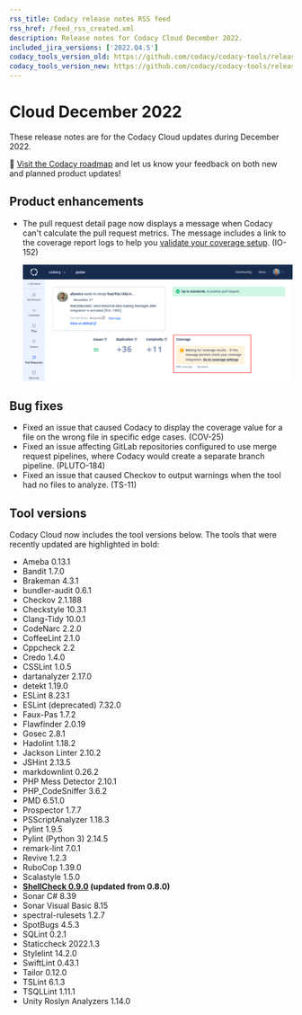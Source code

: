 ```yaml
---
rss_title: Codacy release notes RSS feed
rss_href: /feed_rss_created.xml
description: Release notes for Codacy Cloud December 2022.
included_jira_versions: ['2022.Q4.5']
codacy_tools_version_old: https://github.com/codacy/codacy-tools/releases/tag/6.6.5
codacy_tools_version_new: https://github.com/codacy/codacy-tools/releases/tag/6.7.36
---
```


# Cloud December 2022

These release notes are for the Codacy Cloud updates during December 2022.

📢 [Visit the Codacy roadmap](https://roadmap.codacy.com) and <span class="skip-vale">let us know</span> your feedback on both new and planned product updates!

<!--TODO Check these issues manually

Jira issues without release notes

Bugs and Community Issues:
-   https://codacy.atlassian.net/browse/IO-333?focusedCommentId=53255
-->

## Product enhancements

-   The pull request detail page now displays a message when Codacy can't calculate the pull request metrics. The message includes a link to the coverage report logs to help you [validate your coverage setup](../../coverage-reporter/index.md#validating-coverage). (IO-152)

    ![Warning on pull request missing coverage data](../images/io-152.png)

## Bug fixes

-   Fixed an issue that caused Codacy to display the coverage value for a file on the wrong file in specific edge cases. (COV-25)
-   Fixed an issue affecting GitLab repositories configured to use merge request pipelines, where Codacy would create a separate branch pipeline. (PLUTO-184)
-   Fixed an issue that caused Checkov to output warnings when the tool had no files to analyze. (TS-11)

## Tool versions

Codacy Cloud now includes the tool versions below. The tools that were recently updated are highlighted in bold:

-   Ameba 0.13.1
-   Bandit 1.7.0
-   Brakeman 4.3.1
-   bundler-audit 0.6.1
-   Checkov 2.1.188
-   Checkstyle 10.3.1
-   Clang-Tidy 10.0.1
-   CodeNarc 2.2.0
-   CoffeeLint 2.1.0
-   Cppcheck 2.2
-   Credo 1.4.0
-   CSSLint 1.0.5
-   dartanalyzer 2.17.0
-   detekt 1.19.0
-   ESLint 8.23.1
-   ESLint (deprecated) 7.32.0
-   Faux-Pas 1.7.2
-   Flawfinder 2.0.19
-   Gosec 2.8.1
-   Hadolint 1.18.2
-   Jackson Linter 2.10.2
-   JSHint 2.13.5
-   markdownlint 0.26.2
-   PHP Mess Detector 2.10.1
-   PHP_CodeSniffer 3.6.2
-   PMD 6.51.0
-   Prospector 1.7.7
-   PSScriptAnalyzer 1.18.3
-   Pylint 1.9.5
-   Pylint (Python 3) 2.14.5
-   remark-lint 7.0.1
-   Revive 1.2.3
-   RuboCop 1.39.0
-   Scalastyle 1.5.0
-   **[ShellCheck 0.9.0](https://github.com/koalaman/shellcheck/blob/master/CHANGELOG.md#v090---2022-12-12) (updated from 0.8.0)**
-   Sonar C# 8.39
-   Sonar Visual Basic 8.15
-   spectral-rulesets 1.2.7
-   SpotBugs 4.5.3
-   SQLint 0.2.1
-   Staticcheck 2022.1.3
-   Stylelint 14.2.0
-   SwiftLint 0.43.1
-   Tailor 0.12.0
-   TSLint 6.1.3
-   TSQLLint 1.11.1
-   Unity Roslyn Analyzers 1.14.0
